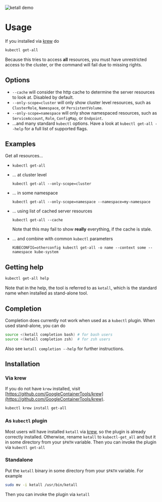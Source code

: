 <!-- DO NOT MOVE THIS FILE, BECAUSE IT NEEDS A PERMANENT ADDRESS -->

![ketall demo](demo.gif "ketall demo")

# Usage

If you installed via [krew](https://github.com/GoogleContainerTools/krew) do
```bash
kubectl get-all
```
Because this tries to access __all__ resources, you must have unrestricted access to the cluster, or the command will fail due to missing rights.

## Options

- `--cache` will consider the http cache to determine the server resources to look at. Disabled by default.
- `--only-scope=cluster` will only show cluster level resources, such as `ClusterRole`, `Namespace`, or `PersistentVolume`.
- `--only-scope=namespace` will only show namespaced resources, such as `ServiceAccount`, `Role`, `ConfigMap`, or `Endpoint`.
- ...and many standard `kubectl` options. Have a look at `kubectl get-all --help` for a full list of supported flags.

## Examples
Get all resources...
- ```
  kubectl get-all
  ```

- ... at cluster level
  ```
  kubectl get-all --only-scope=cluster
  ```

- ... in some namespace
  ```
  kubectl get-all --only-scope=namespace --namespace=my-namespace
  ```

- ... using list of cached server resources
  ```
  kubectl get-all --cache
  ```
  Note that this may fail to show __really__ everything, if the cache is stale.

- ... and combine with common `kubectl` parameters
  ```
  KUBECONFIG=otherconfig kubectl get-all -o name --context some --namespace kube-system
  ```

## Getting help
```bash
kubectl get-all help
```
Note that in the help, the tool is referred to as `ketall`, which is the standard name when installed as stand-alone tool.

## Completion
Completion does currently not work when used as a `kubectl` plugin. When used stand-alone, you can do
```bash
source <(ketall completion bash) # for bash users
source <(ketall completion zsh)  # for zsh users
```
Also see `ketall completion --help` for further instructions.

## Installation

### Via krew
If you do not have `krew` installed, visit [https://github.com/GoogleContainerTools/krew](https://github.com/GoogleContainerTools/krew).
```bash
kubectl krew install get-all
```

### As `kubectl` plugin
Most users will have installed `ketall` via [krew](https://github.com/GoogleContainerTools/krew),
so the plugin is already correctly installed.
Otherwise, rename `ketall` to `kubectl-get_all` and but it in some directory from your `$PATH` variable.
Then you can invoke the plugin via `kubectl get-all`

### Standalone
Put the `ketall` binary in some directory from your `$PATH` variable. For example
```bash
sudo mv -i ketall /usr/bin/ketall
```
Then you can invoke the plugin via `ketall`

